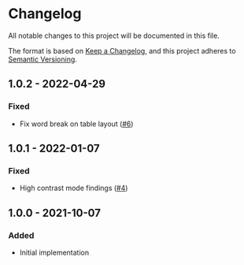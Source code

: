 # Changelog
All notable changes to this project will be documented in this file.

The format is based on [Keep a Changelog](https://keepachangelog.com/en/1.0.0/),
and this project adheres to [Semantic Versioning](https://semver.org/spec/v2.0.0.html).

## 1.0.2 - 2022-04-29
### Fixed
- Fix word break on table layout ([#6](https://github.com/scm-manager/scm-history-download-plugin/pull/6))

## 1.0.1 - 2022-01-07
### Fixed
- High contrast mode findings ([#4](https://github.com/scm-manager/scm-history-download-plugin/pull/4))

## 1.0.0 - 2021-10-07
### Added
- Initial implementation

